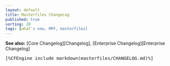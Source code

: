 ```yaml
---
layout: default
title: Masterfiles ChangeLog
published: true
sorting: 20
tags: [what's new, MPF, masterfiles]
---
```


**See also:** [Core Changelog][Changelog], [Enterprise Changelog][Enterprise Changelog] 

<pre>
[%CFEngine_include_markdown(masterfiles/CHANGELOG.md)%]
</pre>

